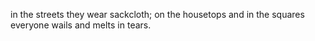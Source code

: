 in the streets they wear sackcloth; on the housetops and in the squares everyone wails and melts in tears.
